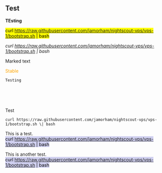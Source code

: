 ## Test  
  
**TEsting**  
  
<mark>curl https://raw.githubusercontent.com/jamorham/nightscout-vps/vps-1/bootstrap.sh | bash</mark>  
  
*curl https://raw.githubusercontent.com/jamorham/nightscout-vps/vps-1/bootstrap.sh \| bash*  
  
<span style="background-color: #4F4F4F color: #fFfFfF">Marked text</span>   
  
<span style="color:orange">Stable</span>  
  
```
Testing
```
  
<br/>    
<br/>   
<br/>   
  
  
Test  
  
```
curl https://raw.githubusercontent.com/jamorham/nightscout-vps/vps-1/bootstrap.sh \| bash
```  
  
This is a test.    
<mark style="background-color: #cFcFef"> curl https://raw.githubusercontent.com/jamorham/nightscout-vps/vps-1/bootstrap.sh | bash </mark>  
  
This is another test.    
<mark style="background-color: #cFcFef"> curl https://raw.githubusercontent.com/jamorham/nightscout-vps/vps-1/bootstrap.sh | bash </mark>  
  

